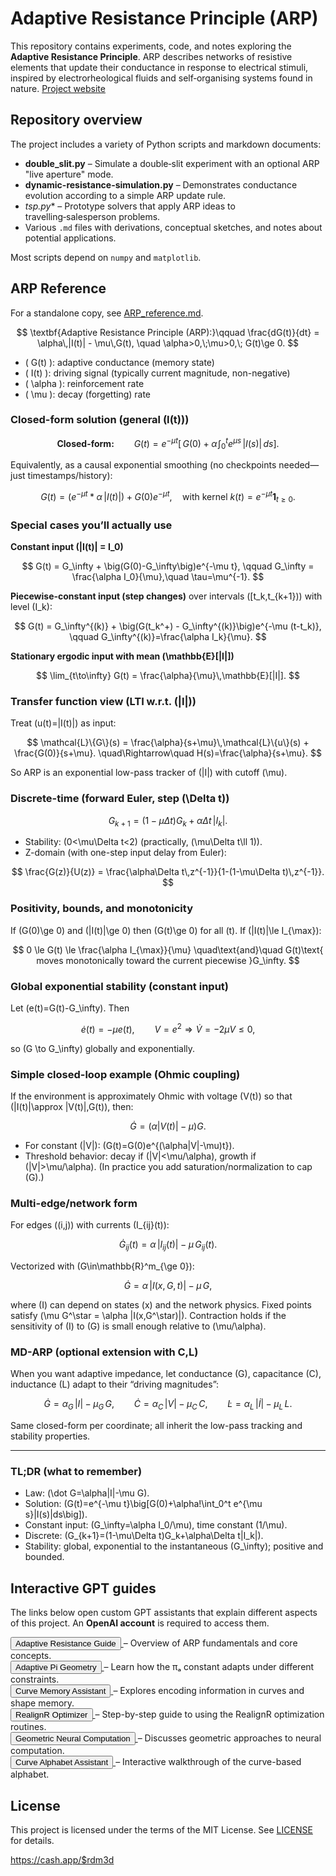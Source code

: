 # Adaptive Resistance Principle (ARP)

This repository contains experiments, code, and notes exploring the **Adaptive Resistance Principle**. ARP describes networks of resistive elements that update their conductance in response to electrical stimuli, inspired by electrorheological fluids and self‑organising systems found in nature.
[Project website](https://rdm3dc.github.io/ARP-RDM3DC/)

## Repository overview

The project includes a variety of Python scripts and markdown documents:

- **double_slit.py** – Simulate a double‑slit experiment with an optional ARP "live aperture" mode.
- **dynamic-resistance-simulation.py** – Demonstrates conductance evolution according to a simple ARP update rule.
- **tsp*.py** – Prototype solvers that apply ARP ideas to travelling‑salesperson problems.
- Various `.md` files with derivations, conceptual sketches, and notes about potential applications.

Most scripts depend on `numpy` and `matplotlib`.

## ARP Reference
For a standalone copy, see [ARP_reference.md](ARP_reference.md).

$$
\textbf{Adaptive Resistance Principle (ARP):}\qquad 
\frac{dG(t)}{dt} = \alpha\,|I(t)| - \mu\,G(t),
\quad \alpha>0,\;\mu>0,\; G(t)\ge 0.
$$

- \( G(t) \): adaptive conductance (memory state)
- \( I(t) \): driving signal (typically current magnitude, non-negative)
- \( \alpha \): reinforcement rate
- \( \mu \): decay (forgetting) rate

### Closed-form solution (general \(I(t)\))

$$
\textbf{Closed-form:}\qquad 
G(t) = e^{-\mu t}\Big[\,G(0) + \alpha\!\int_{0}^{t} e^{\mu s}\,|I(s)|\,ds\Big].
$$

Equivalently, as a causal exponential smoothing (no checkpoints needed—just timestamps/history):

$$
G(t) = \big(e^{-\mu t} * \alpha\,|I(t)|\big) + G(0)e^{-\mu t},
\quad \text{with kernel } k(t)=e^{-\mu t}\mathbf{1}_{t\ge 0}.
$$

### Special cases you’ll actually use

**Constant input \(|I(t)| = I_0\)**

$$
G(t) = G_\infty + \big(G(0)-G_\infty\big)e^{-\mu t},
\qquad G_\infty = \frac{\alpha I_0}{\mu},\quad \tau=\mu^{-1}.
$$

**Piecewise-constant input (step changes)** over intervals \([t_k,t_{k+1})\) with level \(I_k\):

$$
G(t) = G_\infty^{(k)} + \big(G(t_k^+) - G_\infty^{(k)}\big)e^{-\mu (t-t_k)},
\qquad G_\infty^{(k)}=\frac{\alpha I_k}{\mu}.
$$

**Stationary ergodic input with mean \(\mathbb{E}[|I|]\)**

$$
\lim_{t\to\infty} G(t) = \frac{\alpha}{\mu}\,\mathbb{E}[|I|].
$$

### Transfer function view (LTI w.r.t. \(|I|\))

Treat \(u(t)=|I(t)|\) as input:

$$
\mathcal{L}\{G\}(s) = \frac{\alpha}{s+\mu}\,\mathcal{L}\{u\}(s) + \frac{G(0)}{s+\mu}.
\quad\Rightarrow\quad H(s)=\frac{\alpha}{s+\mu}.
$$

So ARP is an exponential low-pass tracker of \(|I|\) with cutoff \(\mu\).

### Discrete-time (forward Euler, step \(\Delta t\))

$$
G_{k+1} = (1-\mu\Delta t)G_k + \alpha\Delta t\,|I_k|.
$$

- Stability: \(0<\mu\Delta t<2\) (practically, \(\mu\Delta t\ll 1\)).
- Z-domain (with one-step input delay from Euler):

$$
\frac{G(z)}{U(z)} = \frac{\alpha\Delta t\,z^{-1}}{1-(1-\mu\Delta t)\,z^{-1}}.
$$

### Positivity, bounds, and monotonicity

If \(G(0)\ge 0\) and \(|I(t)|\ge 0\) then \(G(t)\ge 0\) for all \(t\).
If \(|I(t)|\le I_{\max}\):

$$
0 \le G(t) \le \frac{\alpha I_{\max}}{\mu}
\quad\text{and}\quad
G(t)\text{ moves monotonically toward the current piecewise }G_\infty.
$$

### Global exponential stability (constant input)

Let \(e(t)=G(t)-G_\infty\). Then

$$
\dot e(t) = -\mu e(t),\qquad V=e^2 \Rightarrow \dot V = -2\mu V \le 0,
$$

so \(G \to G_\infty\) globally and exponentially.

### Simple closed-loop example (Ohmic coupling)

If the environment is approximately Ohmic with voltage \(V(t)\) so that \(|I(t)|\approx |V(t)|\,G(t)\), then:

$$
\dot G = (\alpha|V(t)|-\mu)G.
$$

- For constant \(|V|\): \(G(t)=G(0)e^{(\alpha|V|-\mu)t}\).
- Threshold behavior: decay if \(|V|<\mu/\alpha\), growth if \(|V|>\mu/\alpha\).
  (In practice you add saturation/normalization to cap \(G\).)

### Multi-edge/network form

For edges \((i,j)\) with currents \(I_{ij}(t)\):

$$
\dot G_{ij}(t) = \alpha\,|I_{ij}(t)| - \mu\,G_{ij}(t).
$$

Vectorized with \(G\in\mathbb{R}^m_{\ge 0}\):

$$
\dot G = \alpha\,|I(x,G,t)| - \mu\,G,
$$

where \(I\) can depend on states \(x\) and the network physics. Fixed points satisfy
\(\mu G^\star = \alpha |I(x,G^\star)|\). Contraction holds if the sensitivity of \(I\) to \(G\) is small enough relative to \(\mu/\alpha\).

### MD-ARP (optional extension with C,L)

When you want adaptive impedance, let conductance \(G\), capacitance \(C\), inductance \(L\) adapt to their “driving magnitudes”:

$$
\dot G = \alpha_G\,|I| - \mu_G\,G,\qquad 
\dot C = \alpha_C\,|V| - \mu_C\,C,\qquad 
\dot L = \alpha_L\,|\dot I| - \mu_L\,L.
$$

Same closed-form per coordinate; all inherit the low-pass tracking and stability properties.

---

### TL;DR (what to remember)

- Law: \(\dot G=\alpha|I|-\mu G\).
- Solution: \(G(t)=e^{-\mu t}\big[G(0)+\alpha\!\int_0^t e^{\mu s}|I(s)|ds\big]\).
- Constant input: \(G_\infty=\alpha I_0/\mu\), time constant \(1/\mu\).
- Discrete: \(G_{k+1}=(1-\mu\Delta t)G_k+\alpha\Delta t|I_k|\).
- Stability: global, exponential to the instantaneous \(G_\infty\); positive and bounded.


## Interactive GPT guides

The links below open custom GPT assistants that explain different aspects of this project.
An **OpenAI account** is required to access them.

<p>
  <a href="https://chatgpt.com/g/g-682becde1e84819182698ed3c160a900-adaptive-resistance-guide">
    <button>Adaptive Resistance Guide</button>
  </a> – Overview of ARP fundamentals and core concepts.
  <br/>
  <a href="https://chatgpt.com/g/g-682c76f252c081919e8bf592dda2bf96-adaptive-pi-geometry">
    <button>Adaptive Pi Geometry</button>
  </a> – Learn how the πₐ constant adapts under different constraints.
  <br/>
  <a href="https://chatgpt.com/g/g-682c731b2dac8191b13cd66f6ff77b09-curve-memory-assistant">
    <button>Curve Memory Assistant</button>
  </a> – Explores encoding information in curves and shape memory.
  <br/>
  <a href="https://chatgpt.com/g/g-682c792d285481919ec4b2d414c872f0-realignr-optimizer">
    <button>RealignR Optimizer</button>
  </a> – Step-by-step guide to using the RealignR optimization routines.
  <br/>
  <a href="https://chatgpt.com/g/g-6832c619cef48191be08ebcfc90499c4-geometric-neural-computation">
    <button>Geometric Neural Computation</button>
  </a> – Discusses geometric approaches to neural computation.
  <br/>
  <a href="https://chatgpt.com/g/g-682e4bf216408191bcc7af378a49ba26-curve-alphabet-assistant">
    <button>Curve Alphabet Assistant</button>
  </a> – Interactive walkthrough of the curve-based alphabet.
</p>

## License

This project is licensed under the terms of the MIT License. See [LICENSE](LICENSE) for details.


https://cash.app/$rdm3d
